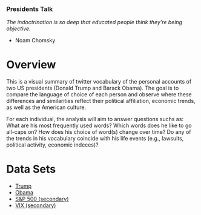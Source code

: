 ### Presidents Talk
*The indoctrination is so deep that educated people think they’re being objective.*
- Noam Chomsky

# Overview
This is a visual summary of twitter vocabulary of the personal accounts of two US presidents (Donald Trump and Barack Obama). The goal is to compare the language of choice of each person and observe where these differences and similarities reflect their political affiliation, economic trends, as well as the American culture. 

For each individual, the analysis will aim to answer questions suchs as: What are his most frequently used words? Which words does he like to go all-caps on? How does his choice of word(s) change over time? Do any of the trends in his vocabulary coincide with his life events (e.g., lawsuits, political activity, economic indeces)? 

# Data Sets
* [Trump](https://www.kaggle.com/austinreese/trump-tweets)
* [Obama](https://www.kaggle.com/datacrux/barack-obama-twitterdata-from-20122019)
* [S&P 500 (secondary)](https://www.kaggle.com/camnugent/sandp500)
* [VIX (secondary)](https://www.kaggle.com/lp187q/vix-index-until-jan-202018)